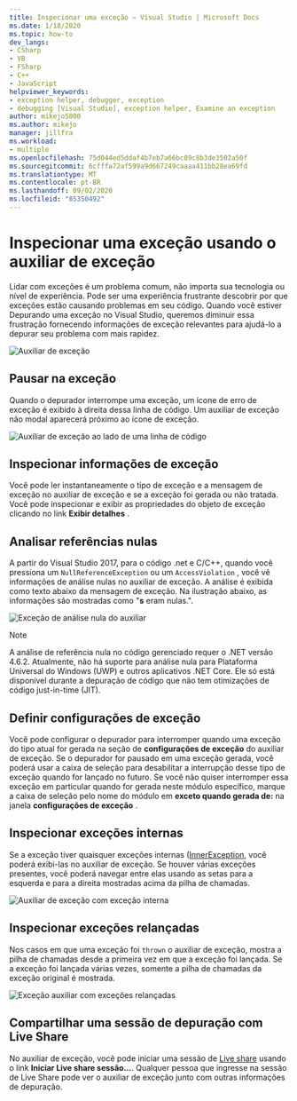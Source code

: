 ```yaml
---
title: Inspecionar uma exceção – Visual Studio | Microsoft Docs
ms.date: 1/18/2020
ms.topic: how-to
dev_langs:
- CSharp
- VB
- FSharp
- C++
- JavaScript
helpviewer_keywords:
- exception helper, debugger, exception
- debugging [Visual Studio], exception helper, Examine an exception
author: mikejo5000
ms.author: mikejo
manager: jillfra
ms.workload:
- multiple
ms.openlocfilehash: 75d044ed5ddaf4b7eb7a66bc09c8b3de3502a50f
ms.sourcegitcommit: 6cfffa72af599a9d667249caaaa411bb28ea69fd
ms.translationtype: MT
ms.contentlocale: pt-BR
ms.lasthandoff: 09/02/2020
ms.locfileid: "85350492"
---
```

# <a name="inspect-an-exception-using-the-exception-helper"></a>Inspecionar uma exceção usando o auxiliar de exceção 

Lidar com exceções é um problema comum, não importa sua tecnologia ou nível de experiência. Pode ser uma experiência frustrante descobrir por que exceções estão causando problemas em seu código. Quando você estiver Depurando uma exceção no Visual Studio, queremos diminuir essa frustração fornecendo informações de exceção relevantes para ajudá-lo a depurar seu problema com mais rapidez.

![Auxiliar de exceção](media/debugger-exception-helper-default.png)

## <a name="pause-on-the-exception"></a>Pausar na exceção
Quando o depurador interrompe uma exceção, um ícone de erro de exceção é exibido à direita dessa linha de código. Um auxiliar de exceção não modal aparecerá próximo ao ícone de exceção.

![Auxiliar de exceção ao lado de uma linha de código](media/debugger-exception-helper-locerror.png)

## <a name="inspect-exception-info"></a>Inspecionar informações de exceção
Você pode ler instantaneamente o tipo de exceção e a mensagem de exceção no auxiliar de exceção e se a exceção foi gerada ou não tratada. Você pode inspecionar e exibir as propriedades do objeto de exceção clicando no link **Exibir detalhes** .

## <a name="analyze-null-references"></a>Analisar referências nulas
A partir do Visual Studio 2017, para o código .net e C/C++, quando você pressiona um `NullReferenceException` ou um `AccessViolation` , você vê informações de análise nulas no auxiliar de exceção. A análise é exibida como texto abaixo da mensagem de exceção. Na ilustração abaixo, as informações são mostradas como "**s** eram nulas.".

![Exceção de análise nula do auxiliar](media/debugger-exception-helper-default.png)


> [!NOTE]
> A análise de referência nula no código gerenciado requer o .NET versão 4.6.2. Atualmente, não há suporte para análise nula para Plataforma Universal do Windows (UWP) e outros aplicativos .NET Core. Ele só está disponível durante a depuração de código que não tem otimizações de código just-in-time (JIT).

## <a name="configure-exception-settings"></a>Definir configurações de exceção 
Você pode configurar o depurador para interromper quando uma exceção do tipo atual for gerada na seção de **configurações de exceção** do auxiliar de exceção. Se o depurador for pausado em uma exceção gerada, você poderá usar a caixa de seleção para desabilitar a interrupção desse tipo de exceção quando for lançado no futuro. Se você não quiser interromper essa exceção em particular quando for gerada neste módulo específico, marque a caixa de seleção pelo nome do módulo em **exceto quando gerada de:** na janela **configurações de exceção** . 

## <a name="inspect-inner-exceptions"></a>Inspecionar exceções internas 
Se a exceção tiver quaisquer exceções internas ([InnerException](https://docs.microsoft.com/dotnet/api/system.exception.innerexception), você poderá exibi-las no auxiliar de exceção. Se houver várias exceções presentes, você poderá navegar entre elas usando as setas para a esquerda e para a direita mostradas acima da pilha de chamadas.

![Auxiliar de exceção com exceção interna](media/debugger-exception-helper-innerexception.png)

## <a name="inspect-rethrown-exceptions"></a>Inspecionar exceções relançadas
Nos casos em que uma exceção foi `thrown` o auxiliar de exceção, mostra a pilha de chamadas desde a primeira vez em que a exceção foi lançada. Se a exceção foi lançada várias vezes, somente a pilha de chamadas da exceção original é mostrada.

![Exceção auxiliar com exceções relançadas](media/debugger-exception-helper-innerexception.png)

## <a name="share-a-debug-session-with-live-share"></a>Compartilhar uma sessão de depuração com Live Share
No auxiliar de exceção, você pode iniciar uma sessão de [Live share](https://docs.microsoft.com/visualstudio/liveshare/) usando o link **Iniciar Live share sessão...**. Qualquer pessoa que ingresse na sessão de Live Share pode ver o auxiliar de exceção junto com outras informações de depuração.
